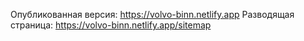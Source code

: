Опубликованная версия: https://volvo-binn.netlify.app
Разводящая страница: https://volvo-binn.netlify.app/sitemap
